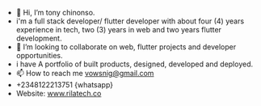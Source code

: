 - 👋 Hi, I’m tony chinonso.
- i'm a full stack developer/ flutter developer with about four (4) years experience in tech, two (3) years in web and two years flutter development.
- 💞️ I’m looking to collaborate on web, flutter projects and developer opportunities.
- i have A portfolio of built products, designed, developed and deployed.
- 📫 How to reach me vowsnig@gmail.com
- +2348122213751 {whatsapp}
- Website: www.rilatech.co
<!---
bashtoc/bashtoc is a ✨ special ✨ repository because its `README.md` (this file) appears on your GitHub profile.
You can click the Preview link to take a look at your changes.
--->
